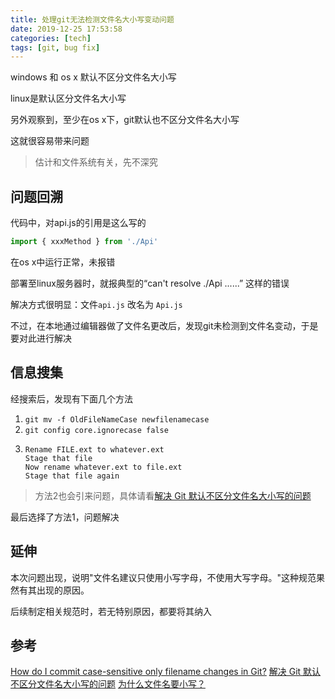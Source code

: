 ```yaml
---
title: 处理git无法检测文件名大小写变动问题
date: 2019-12-25 17:53:58
categories: [tech]
tags: [git, bug fix]
---
```


windows 和 os x 默认不区分文件名大小写

linux是默认区分文件名大小写

另外观察到，至少在os x下，git默认也不区分文件名大小写

这就很容易带来问题

>估计和文件系统有关，先不深究
<escape><!-- more --></escape>

## 问题回溯

代码中，对api.js的引用是这么写的
```javascript
import { xxxMethod } from './Api'
```
在os x中运行正常，未报错

部署至linux服务器时，就报典型的“can't resolve ./Api ......” 这样的错误

解决方式很明显：文件`api.js` 改名为 `Api.js`

不过，在本地通过编辑器做了文件名更改后，发现git未检测到文件名变动，于是要对此进行解决

## 信息搜集

经搜索后，发现有下面几个方法

1. `git mv -f OldFileNameCase newfilenamecase`
1. `git config core.ignorecase false`
1.  ```
    Rename FILE.ext to whatever.ext
    Stage that file
    Now rename whatever.ext to file.ext
    Stage that file again
    ```

>方法2也会引来问题，具体请看[解决 Git 默认不区分文件名大小写的问题](https://www.jianshu.com/p/df0b0e8bcf9b)

最后选择了方法1，问题解决

## 延伸

本次问题出现，说明"文件名建议只使用小写字母，不使用大写字母。"这种规范果然有其出现的原因。

后续制定相关规范时，若无特别原因，都要将其纳入

## 参考

[How do I commit case-sensitive only filename changes in Git?](https://stackoverflow.com/questions/17683458/how-do-i-commit-case-sensitive-only-filename-changes-in-git)
[解决 Git 默认不区分文件名大小写的问题](https://www.jianshu.com/p/df0b0e8bcf9b)
[为什么文件名要小写？](https://www.ruanyifeng.com/blog/2017/02/filename-should-be-lowercase.html)